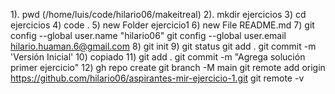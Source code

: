 1). pwd (/home/luis/code/hilario06/makeitreal)
2). mkdir ejercicios
3) cd ejercicios
4) code .
5) new Folder ejercicio1
6) new File README.md
7) git config --global user.name "hilario06"
   git config --global user.email hilario.huaman.6@gmail.com
8) git init
9) git status
   git add .
   git commit -m 'Versión Inicial'
10) copiado
11) git add .
    git commit -m "Agrega solución primer ejercicio"
12) gh repo create
    git branch -M main
    git remote add origin https://github.com/hilario06/aspirantes-mir-ejercicio-1.git
     git remote -v

